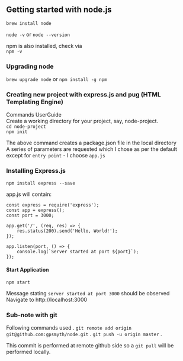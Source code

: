 ## Getting started with node.js
`brew install node`  

`node -v` or `node --version`  

npm is also installed, check via  
`npm -v`

### Upgrading node
`brew upgrade node` or `npm install -g npm`

### Creating new project with express.js and pug (HTML Templating Engine)

Commands UserGuide  
Create a working directory for your project, say, node-project.  
`cd node-project`  
`npm init`

The above command creates a package.json file in the local directory  
A series of parameters are requested which I chose as per the default except for `entry point` - I choose `app.js`  

### Installing Express.js
```npm install express --save```

app.js will contain:
```
const express = require('express');
const app = express();
const port = 3000;

app.get('/', (req, res) => {
	res.status(200).send('Hello, World!');
});

app.listen(port, () => {
	console.log(`Server started at port ${port}`);
});
```
#### Start Application
`npm start`  

Message stating `server started at port 3000` should be observed  
Navigate to http://localhost:3000

### Sub-note with git
Following commands used . 
`git remote add origin git@github.com:gpsmyth/node.git` . 
`git push -u origin master` . 

This commit is performed at remote github side so a `git pull` will be performed locally.  
